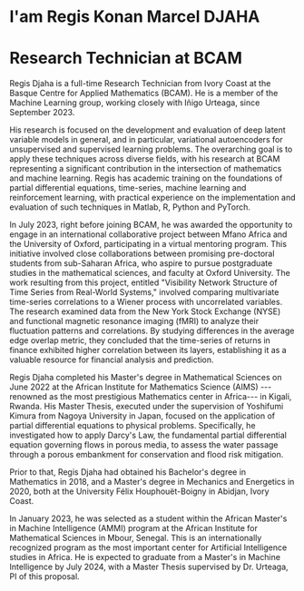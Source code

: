 # I'am Regis Konan Marcel DJAHA
# Research Technician at BCAM


Regis Djaha is a full-time Research Technician from Ivory Coast at the Basque Centre for Applied Mathematics (BCAM). He is a member of the Machine Learning group, working closely with Iñigo Urteaga, since September 2023.

His research is focused on the development and evaluation of deep latent variable models in general, and in particular, variational autoencoders for unsupervised and supervised learning problems. The overarching goal is to apply these techniques across diverse fields, with his research at BCAM representing a significant contribution in the intersection of mathematics and machine learning. Regis has academic training on the foundations of partial differential equations, time-series, machine learning and reinforcement learning, with practical experience on the implementation and evaluation of such techniques in Matlab, R, Python and PyTorch.

In July 2023, right before joining BCAM, he was awarded the opportunity to engage in an international collaborative project between Mfano Africa and the University of Oxford, participating in a virtual mentoring program. This initiative involved close collaborations between promising pre-doctoral students from sub-Saharan Africa, who aspire to pursue postgraduate studies in the mathematical sciences, and faculty at Oxford University. The work resulting from this project, entitled "Visibility Network Structure of Time Series from Real-World Systems," involved comparing multivariate time-series correlations to a Wiener process with uncorrelated variables. The research examined data from the New York Stock Exchange (NYSE) and functional magnetic resonance imaging (fMRI) to analyze their fluctuation patterns and correlations. By studying differences in the average edge overlap metric, they concluded that the time-series of returns in finance exhibited higher correlation between its layers, establishing it as a valuable resource for financial analysis and prediction.

Regis Djaha completed his Master's degree in Mathematical Sciences on June 2022 at the African Institute for Mathematics Science (AIMS) ---renowned as the most prestigious Mathematics center in Africa--- in Kigali, Rwanda. His Master Thesis, executed under the supervision of Yoshifumi Kimura from Nagoya University in Japan, focused on the application of partial differential equations to physical problems. Specifically, he investigated how to apply Darcy's Law, the fundamental partial differential equation governing flows in porous media, to assess the water passage through a porous embankment for conservation and flood risk mitigation.

Prior to that, Regis Djaha had obtained his Bachelor's degree in Mathematics in 2018, and a Master's degree in Mechanics and Energetics in 2020, both at the University Félix Houphouët-Boigny in Abidjan, Ivory Coast.

In January 2023, he was selected as a student within the African Master's in Machine Intelligence (AMMI) program at the African Institute for Mathematical Sciences in Mbour, Senegal. This is an internationally recognized program as the most important center for Artificial Intelligence studies in Africa. He is expected to graduate from a Master's in Machine Intelligence by July 2024, with a Master Thesis supervised by Dr. Urteaga, PI of this proposal.
